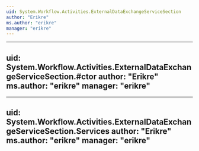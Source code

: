 ```yaml
---
uid: System.Workflow.Activities.ExternalDataExchangeServiceSection
author: "Erikre"
ms.author: "erikre"
manager: "erikre"
---
```


---
uid: System.Workflow.Activities.ExternalDataExchangeServiceSection.#ctor
author: "Erikre"
ms.author: "erikre"
manager: "erikre"
---

---
uid: System.Workflow.Activities.ExternalDataExchangeServiceSection.Services
author: "Erikre"
ms.author: "erikre"
manager: "erikre"
---

